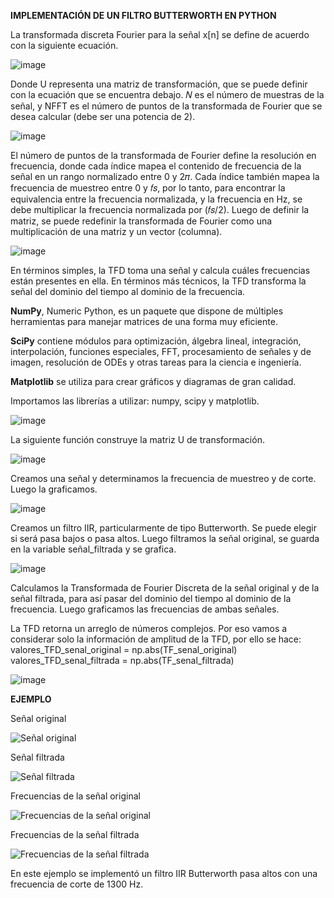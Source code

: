 **IMPLEMENTACIÓN DE UN FILTRO BUTTERWORTH EN PYTHON**

La transformada discreta Fourier para la señal x[n] se define de acuerdo con la siguiente ecuación.

![image](https://github.com/user-attachments/assets/ab95fe08-5138-470d-8cd5-b326517536e6)

Donde U representa una matriz de transformación, que se puede definir con la ecuación que se encuentra debajo. 𝑁 es el número de muestras de la señal, y NFFT es el número de puntos de la transformada de Fourier que se desea calcular (debe ser una potencia de 2).

![image](https://github.com/user-attachments/assets/769f736c-394f-45e2-b0df-44f607372644)

El número de puntos de la transformada de Fourier define la resolución en frecuencia, donde cada índice mapea el contenido de frecuencia de la señal en un rango normalizado entre 0 y 2𝜋. Cada índice también mapea la frecuencia de muestreo entre 0 y 𝑓𝑠, por lo tanto, para encontrar la equivalencia entre la frecuencia normalizada, y la frecuencia en Hz, se debe multiplicar la frecuencia normalizada por (𝑓𝑠/2). Luego de definir la matriz, se puede redefinir la transformada de Fourier como una multiplicación de una matriz y un vector (columna).

![image](https://github.com/user-attachments/assets/7220aab3-a5c5-4cec-b3e3-e26e3875ef67)

En términos simples, la TFD toma una señal y calcula cuáles frecuencias están presentes en ella. En términos más técnicos, la TFD transforma la señal del dominio del tiempo al dominio de la frecuencia.

**NumPy**, Numeric Python, es un paquete que dispone de múltiples herramientas para manejar matrices de una forma muy eficiente.

**SciPy** contiene módulos para optimización, álgebra lineal, integración, interpolación, funciones especiales, FFT, procesamiento de señales y de imagen, resolución de ODEs y otras tareas para la ciencia e ingeniería.

**Matplotlib** se utiliza para crear gráficos y diagramas de gran calidad.

Importamos las librerías a utilizar: numpy, scipy y matplotlib.

![image](https://github.com/user-attachments/assets/f3c564fb-c67d-4c06-a411-51c5c8beda95)

La siguiente función construye la matriz U de transformación.

![image](https://github.com/user-attachments/assets/b969beea-525d-4536-af79-54d99dc973fa)

Creamos una señal y determinamos la frecuencia de muestreo y de corte. Luego la graficamos.

![image](https://github.com/user-attachments/assets/7bb361a5-c402-4743-be54-6fac11814c53)

Creamos un filtro IIR, particularmente de tipo Butterworth. Se puede elegir si será pasa bajos o pasa altos. Luego filtramos la señal original, se guarda en la variable señal_filtrada y se grafica.

![image](https://github.com/user-attachments/assets/8c0aa88d-0ac4-487b-af9c-48e70b33a6ff)

Calculamos la Transformada de Fourier Discreta de la señal original y de la señal filtrada, para así pasar del dominio del tiempo al dominio de la frecuencia. Luego graficamos las frecuencias de ambas señales.

La TFD retorna un arreglo de números complejos. Por eso vamos a considerar solo la información de amplitud de la TFD, por ello se hace:
valores_TFD_senal_original = np.abs(TF_senal_original) 
valores_TFD_senal_filtrada = np.abs(TF_senal_filtrada)

![image](https://github.com/user-attachments/assets/5c49f881-8ca7-4371-ba76-10deb260d770)

**EJEMPLO**

Señal original

![Señal original](https://github.com/user-attachments/assets/e49ef98c-8217-4ed5-83e1-8854ac381efe)

Señal filtrada

![Señal filtrada](https://github.com/user-attachments/assets/70d487e1-40b2-4f4d-a422-c0d74b599a80)

Frecuencias de la señal original

![Frecuencias de la señal original](https://github.com/user-attachments/assets/3bd55d70-4cea-4340-bba0-476ddbe7c999)

Frecuencias de la señal filtrada

![Frecuencias de la señal filtrada](https://github.com/user-attachments/assets/efb07629-fcbc-44f2-956e-a79cd37a0ccf)

En este ejemplo se implementó un filtro IIR Butterworth pasa altos con una frecuencia de corte de 1300 Hz.
